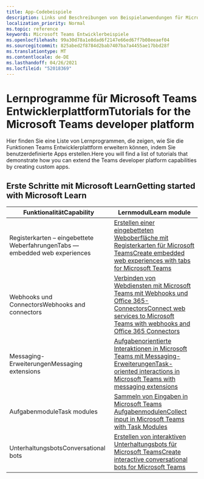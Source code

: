 ```yaml
---
title: App-Codebeispiele
description: Links und Beschreibungen von Beispielanwendungen für Microsoft Teams Entwicklerplattform
localization_priority: Normal
ms.topic: reference
keywords: Microsoft Teams Entwicklerbeispiele
ms.openlocfilehash: 99a30d78a1e8dad6f2147e66ed67f7b08eeaef04
ms.sourcegitcommit: 825abed2f8784d2bab7407ba7a4455ae17bbd28f
ms.translationtype: MT
ms.contentlocale: de-DE
ms.lasthandoff: 04/26/2021
ms.locfileid: "52018369"
---
```

# <a name="tutorials-for-the-microsoft-teams-developer-platform"></a><span data-ttu-id="be0c3-104">Lernprogramme für Microsoft Teams Entwicklerplattform</span><span class="sxs-lookup"><span data-stu-id="be0c3-104">Tutorials for the Microsoft Teams developer platform</span></span>

<span data-ttu-id="be0c3-105">Hier finden Sie eine Liste von Lernprogrammen, die zeigen, wie Sie die Funktionen Teams Entwicklerplattform erweitern können, indem Sie benutzerdefinierte Apps erstellen.</span><span class="sxs-lookup"><span data-stu-id="be0c3-105">Here you will find a list of tutorials that demonstrate how you can extend the Teams developer platform capabilities by creating custom apps.</span></span>

## <a name="getting-started-with-microsoft-learn"></a><span data-ttu-id="be0c3-106">Erste Schritte mit Microsoft Learn</span><span class="sxs-lookup"><span data-stu-id="be0c3-106">Getting started with Microsoft Learn</span></span>

| <span data-ttu-id="be0c3-107">**Funktionalität**</span><span class="sxs-lookup"><span data-stu-id="be0c3-107">**Capability**</span></span>| <span data-ttu-id="be0c3-108">**Lernmodul**</span><span class="sxs-lookup"><span data-stu-id="be0c3-108">**Learn module**</span></span>|
|--------|-------------|
| <span data-ttu-id="be0c3-109">Registerkarten – eingebettete Weberfahrungen</span><span class="sxs-lookup"><span data-stu-id="be0c3-109">Tabs  — embedded web experiences</span></span>  |  [<span data-ttu-id="be0c3-110">Erstellen einer eingebetteten Weboberfläche mit Registerkarten für Microsoft Teams</span><span class="sxs-lookup"><span data-stu-id="be0c3-110">Create embedded web experiences with tabs for Microsoft Teams</span></span>](https://docs.microsoft.com/learn/modules/embedded-web-experiences/) |
| <span data-ttu-id="be0c3-111">Webhooks und Connectors</span><span class="sxs-lookup"><span data-stu-id="be0c3-111">Webhooks and connectors</span></span>  |  [<span data-ttu-id="be0c3-112">Verbinden von Webdiensten mit Microsoft Teams mit Webhooks und Office 365-Connectors</span><span class="sxs-lookup"><span data-stu-id="be0c3-112">Connect web services to Microsoft Teams with webhooks and Office 365 Connectors</span></span>](https://docs.microsoft.com/learn/modules/msteams-webhooks-connectors/) |
|<span data-ttu-id="be0c3-113">Messaging-Erweiterungen</span><span class="sxs-lookup"><span data-stu-id="be0c3-113">Messaging extensions</span></span>  | [<span data-ttu-id="be0c3-114">Aufgabenorientierte Interaktionen in Microsoft Teams mit Messaging-Erweiterungen</span><span class="sxs-lookup"><span data-stu-id="be0c3-114">Task-oriented interactions in Microsoft Teams with messaging extensions</span></span>](https://docs.microsoft.com/learn/modules/msteams-messaging-extensions/)  |
| <span data-ttu-id="be0c3-115">Aufgabenmodule</span><span class="sxs-lookup"><span data-stu-id="be0c3-115">Task modules</span></span> |  [<span data-ttu-id="be0c3-116">Sammeln von Eingaben in Microsoft Teams Aufgabenmodulen</span><span class="sxs-lookup"><span data-stu-id="be0c3-116">Collect input in Microsoft Teams with Task Modules</span></span>](https://docs.microsoft.com/learn/modules/msteams-task-modules/) |
| <span data-ttu-id="be0c3-117">Unterhaltungsbots</span><span class="sxs-lookup"><span data-stu-id="be0c3-117">Conversational bots</span></span>  | [<span data-ttu-id="be0c3-118">Erstellen von interaktiven Unterhaltungsbots für Microsoft Teams</span><span class="sxs-lookup"><span data-stu-id="be0c3-118">Create interactive conversational bots for Microsoft Teams</span></span>](https://docs.microsoft.com/learn/modules/msteams-conversation-bots/)  |


